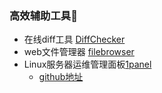 ### 高效辅助工具:100: 

+ 在线diff工具 [DiffChecker](https://www.diffchecker.com/)
+ web文件管理器 [filebrowser](https://github.com/filebrowser/filebrowser)
+ Linux服务器运维管理面板[1panel](https://1panel.cn/)
    + [github地址](https://github.com/1Panel-dev/1Panel)